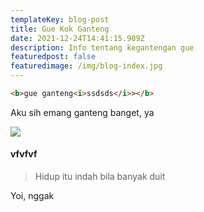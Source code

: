 ```yaml
---
templateKey: blog-post
title: Gue Kok Ganteng
date: 2021-12-24T14:41:15.909Z
description: Info tentang kegantengan gue
featuredpost: false
featuredimage: /img/blog-index.jpg
---
```

```html
<b>gue ganteng<i>ssdsds</i>></b>
```

Aku sih emang ganteng banget, ya

![](/img/chemex.jpg)

#### vfvfvf

> Hidup itu indah bila banyak duit

Yoi, nggak